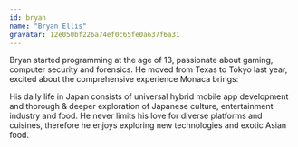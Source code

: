 ```yaml
---
id: bryan
name: "Bryan Ellis"
gravatar: 12e050bf226a74ef0c65fe0a637f6a31
---
```


Bryan started programming at the age of 13, passionate about gaming, computer security and forensics. He moved from Texas to Tokyo last year, excited about the comprehensive experience Monaca brings:

His daily life in Japan consists of universal hybrid mobile app development and thorough & deeper exploration of Japanese culture, entertainment industry and food. He never limits his love for diverse platforms and cuisines, therefore he enjoys exploring new technologies and exotic Asian food.
